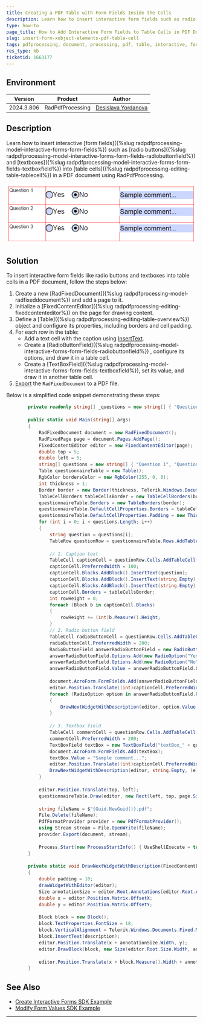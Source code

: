 ```yaml
---
title: Creating a PDF Table with Form Fields Inside the Cells
description: Learn how to insert interactive form fields such as radio buttons and textboxes into table cells in a PDF document using RadPdfProcessing.
type: how-to
page_title: How to Add Interactive Form Fields to Table Cells in PDF Documents with RadPdfProcessing
slug: insert-form-xobject-elements-pdf-table-cell
tags: pdfprocessing, document, processing, pdf, table, interactive, forms, radio, button, textbox, cell, acroform
res_type: kb
ticketid: 1663177
---
```


## Environment

| Version | Product | Author | 
| --- | --- | ---- | 
| 2024.3.806| RadPdfProcessing |[Desislava Yordanova](https://www.telerik.com/blogs/author/desislava-yordanova)| 

## Description

Learn how to insert interactive [form fields]({%slug radpdfprocessing-model-interactive-forms-form-fields%}) such as [radio buttons]({%slug radpdfprocessing-model-interactive-forms-form-fields-radiobuttonfield%}) and [textboxes]({%slug radpdfprocessing-model-interactive-forms-form-fields-textboxfield%}) into [table cells]({%slug radpdfprocessing-editing-table-tablecell%}) in a PDF document using RadPdfProcessing.

![Pdf Table with Form Fields](images/pdf-table-with-form-fields.png) 

## Solution

To insert interactive form fields like radio buttons and textboxes into table cells in a PDF document, follow the steps below:

1. Create a new [RadFixedDocument]({%slug radpdfprocessing-model-radfixeddocument%}) and add a page to it.
2. Initialize a [FixedContentEditor]({%slug radpdfprocessing-editing-fixedcontenteditor%}) on the page for drawing content.
3. Define a [Table]({%slug radpdfprocessing-editing-table-overview%}) object and configure its properties, including borders and cell padding.
4. For each row in the table:
   - Add a text cell with the caption using [InsertText](https://docs.telerik.com/devtools/document-processing/libraries/radpdfprocessing/editing/block#inserting-text).
   - Create a [RadioButtonField]({%slug radpdfprocessing-model-interactive-forms-form-fields-radiobuttonfield%}) , configure its options, and draw it in a table cell.
   - Create a [TextBoxField]({%slug radpdfprocessing-model-interactive-forms-form-fields-textboxfield%}), set its value, and draw it in another table cell.
5. [Export](https://docs.telerik.com/devtools/document-processing/libraries/radpdfprocessing/formats-and-conversion/pdf/pdfformatprovider/pdfformatprovider#export) the `RadFixedDocument` to a PDF file.

Below is a simplified code snippet demonstrating these steps:

```csharp
        private readonly string[] _questions = new string[] { "Question 1", "Question 2", "Question 3" };

        public static void Main(string[] args)
        {
            RadFixedDocument document = new RadFixedDocument();
            RadFixedPage page = document.Pages.AddPage();
            FixedContentEditor editor = new FixedContentEditor(page);
            double top = 5;
            double left = 5;
            string[] questions = new string[] { "Question 1", "Question 2", "Question 3" };
            Table questionnaireTable = new Table();
            RgbColor bordersColor = new RgbColor(255, 0, 0);
            int thickness = 1;
            Border border = new Border(thickness, Telerik.Windows.Documents.Fixed.Model.Editing.BorderStyle.Single, bordersColor);
            TableCellBorders tableCellsBorder = new TableCellBorders(border, border, border, border, null, null);
            questionnaireTable.Borders = new TableBorders(border);
            questionnaireTable.DefaultCellProperties.Borders = tableCellsBorder;
            questionnaireTable.DefaultCellProperties.Padding = new Thickness(thickness);
            for (int i = 0; i < questions.Length; i++)
            {
                string question = questions[i];
                TableRow questionRow = questionnaireTable.Rows.AddTableRow();

                // 1. Caption text
                TableCell captionCell = questionRow.Cells.AddTableCell();
                captionCell.PreferredWidth = 100;
                captionCell.Blocks.AddBlock().InsertText(question);
                captionCell.Blocks.AddBlock().InsertText(string.Empty);
                captionCell.Blocks.AddBlock().InsertText(string.Empty);
                captionCell.Borders = tableCellsBorder;
                int rowHeight = 0;
                foreach (Block b in captionCell.Blocks)
                {
                    rowHeight += (int)b.Measure().Height;
                }
                // 2. Radio button field
                TableCell radioButtonCell = questionRow.Cells.AddTableCell();
                radioButtonCell.PreferredWidth = 200;
                RadioButtonField answerRadioButtonField = new RadioButtonField("RadioButton_" + question);
                answerRadioButtonField.Options.Add(new RadioOption("Yes"));
                answerRadioButtonField.Options.Add(new RadioOption("No"));
                answerRadioButtonField.Value = answerRadioButtonField.Options[1];

                document.AcroForm.FormFields.Add(answerRadioButtonField);
                editor.Position.Translate((int)captionCell.PreferredWidth + 10, rowHeight * i + rowHeight / 2);
                foreach (RadioOption option in answerRadioButtonField.Options)
                {
                    DrawNextWidgetWithDescription(editor, option.Value, (e) => e.DrawWidget(answerRadioButtonField, option, new Size(20, 20)));
                }

                // 3. Textbox field
                TableCell commentCell = questionRow.Cells.AddTableCell();
                commentCell.PreferredWidth = 200;
                TextBoxField textBox = new TextBoxField("textBox_" + question);
                document.AcroForm.FormFields.Add(textBox);
                textBox.Value = "Sample comment...";
                editor.Position.Translate((int)captionCell.PreferredWidth + (int)radioButtonCell.PreferredWidth + 10, editor.Position.Matrix.OffsetY);
                DrawNextWidgetWithDescription(editor, string.Empty, (e) => e.DrawWidget(textBox, new Size((int)commentCell.PreferredWidth, rowHeight / 2)));
            }

            editor.Position.Translate(top, left);
            questionnaireTable.Draw(editor, new Rect(left, top, page.Size.Width, page.Size.Height));

            string fileName = $"{Guid.NewGuid()}.pdf";
            File.Delete(fileName);
            PdfFormatProvider provider = new PdfFormatProvider();
            using Stream stream = File.OpenWrite(fileName);
            provider.Export(document, stream);

            Process.Start(new ProcessStartInfo() { UseShellExecute = true, FileName = fileName });
        }

        private static void DrawNextWidgetWithDescription(FixedContentEditor editor, string description, Action<FixedContentEditor> drawWidgetWithEditor)
        {
            double padding = 10;
            drawWidgetWithEditor(editor);
            Size annotationSize = editor.Root.Annotations[editor.Root.Annotations.Count - 1].Rect.Size;
            double x = editor.Position.Matrix.OffsetX;
            double y = editor.Position.Matrix.OffsetY;

            Block block = new Block();
            block.TextProperties.FontSize = 18;
            block.VerticalAlignment = Telerik.Windows.Documents.Fixed.Model.Editing.Flow.VerticalAlignment.Center;
            block.InsertText(description);
            editor.Position.Translate(x + annotationSize.Width, y);
            editor.DrawBlock(block, new Size(editor.Root.Size.Width, annotationSize.Height));

            editor.Position.Translate(x + block.Measure().Width + annotationSize.Width + padding * 2, y);
        }
```

## See Also

- [Create Interactive Forms SDK Example](https://github.com/telerik/document-processing-sdk/tree/master/PdfProcessing/CreateInteractiveForms)
- [Modify Form Values SDK Example](https://github.com/telerik/document-processing-sdk/tree/master/PdfProcessing/ModifyForms)

---
